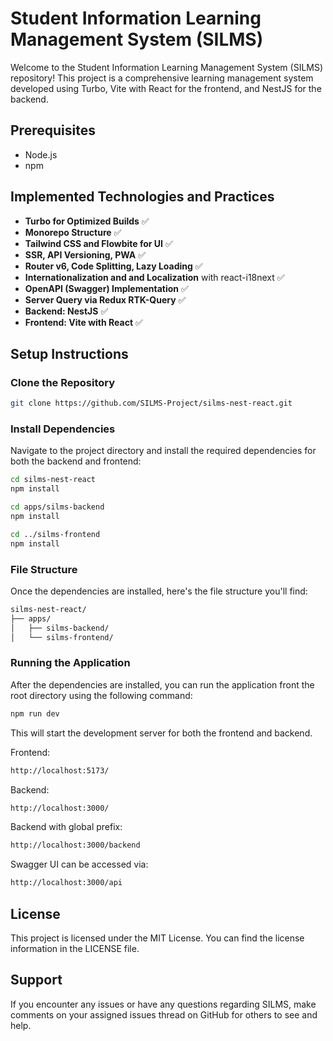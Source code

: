 # Student Information Learning Management System (SILMS)

Welcome to the Student Information Learning Management System (SILMS) repository! This project is a comprehensive learning management system developed using Turbo, Vite with React for the frontend, and NestJS for the backend.

## Prerequisites

- Node.js
- npm

## Implemented Technologies and Practices
- **Turbo for Optimized Builds** ✅
- **Monorepo Structure** ✅
- **Tailwind CSS and Flowbite for UI** ✅
- **SSR, API Versioning, PWA** ✅
- **Router v6, Code Splitting, Lazy Loading** ✅
- **Internationalization and and Localization** with react-i18next ✅
- **OpenAPI (Swagger) Implementation** ✅
- **Server Query via Redux RTK-Query** ✅
- **Backend: NestJS** ✅
- **Frontend: Vite with React** ✅



## Setup Instructions

### Clone the Repository

```bash
git clone https://github.com/SILMS-Project/silms-nest-react.git
```
### Install Dependencies

Navigate to the project directory and install the required dependencies for both the backend and frontend:

```bash
cd silms-nest-react
npm install

cd apps/silms-backend
npm install

cd ../silms-frontend
npm install
```

### File Structure
Once the dependencies are installed, here's the file structure you'll find:
```bash
silms-nest-react/
├── apps/
│   ├── silms-backend/
│   └── silms-frontend/

```

### Running the Application
After the dependencies are installed, you can run the application front the root directory using the following command:
```bash
npm run dev
```

This will start the development server for both the frontend and backend.

Frontend: 
```bash
http://localhost:5173/ 
```

Backend: 
```bash
http://localhost:3000/
```

Backend with global prefix: 
```bash
http://localhost:3000/backend
```
Swagger UI can be accessed via: 
```bash
http://localhost:3000/api
```

## License
This project is licensed under the MIT License. You can find the license information in the LICENSE file.

## Support
If you encounter any issues or have any questions regarding SILMS, make comments on your assigned issues thread on GitHub for others to see and help.

